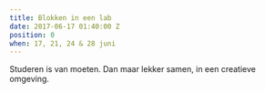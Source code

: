 ```yaml
---
title: Blokken in een lab
date: 2017-06-17 01:40:00 Z
position: 0
when: 17, 21, 24 & 28 juni
---
```


Studeren is van moeten.
Dan maar lekker samen, in een creatieve omgeving.
